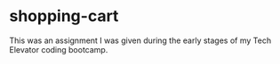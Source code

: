 # shopping-cart

This was an assignment I was given during the early stages of my Tech Elevator coding bootcamp.
